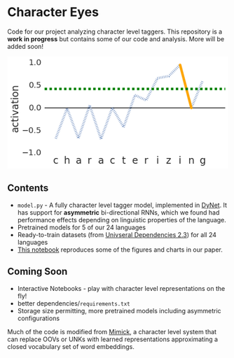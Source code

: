 # Character Eyes

Code for our project analyzing character level taggers. This repository is a **work in progress** but contains some of our code and analysis. 
More will be added soon!

![example activations](images/act_ex.png)

## Contents
- `model.py` - A fully character level tagger model, implemented in [DyNet](http://dynet.io/). It has support for **asymmetric** bi-directional RNNs, which we found had performance effects depending on linguistic properties of the language. 
- Pretrained models for 5 of our 24 languages
- Ready-to-train datasets (from [Univseral Dependencies 2.3](http://universaldependencies.org/)) for all 24 languages
- [This notebook](https://github.com/ruyimarone/character-eyes/blob/master/PDI.ipynb) reproduces some of the figures and charts in our paper. 

## Coming Soon
- Interactive Notebooks - play with character level representations on the fly!
- better dependencies/`requirements.txt`
- Storage size permitting, more pretrained models including asymmetric configurations


Much of the code is modified from [Mimick](https://github.com/yuvalpinter/Mimick), a character level system that can replace OOVs or UNKs with learned representations approximating a closed vocabulary set of word embeddings. 

